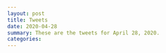 ```yaml
---
layout: post
title: Tweets
date: 2020-04-28
summary: These are the tweets for April 28, 2020.
categories:
---
```


